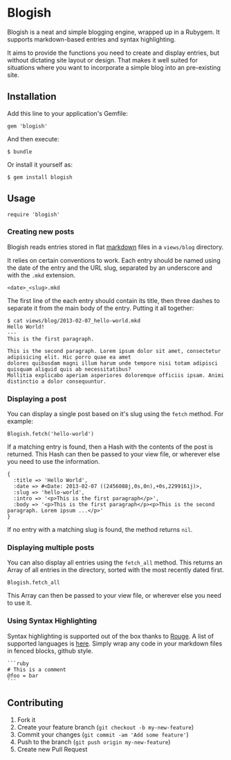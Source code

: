 # Blogish

Blogish is a neat and simple blogging engine, wrapped up in a Rubygem. It supports markdown-based entries and syntax highlighting.

It aims to provide the functions you need to create and display entries, but without dictating site layout or design. That makes it well suited for situations where you want to incorporate a simple blog into an pre-existing site.

## Installation

Add this line to your application's Gemfile:

    gem 'blogish'

And then execute:

    $ bundle

Or install it yourself as:

    $ gem install blogish

## Usage

```
require 'blogish'
```

### Creating new posts

Blogish reads entries stored in flat [markdown](http://daringfireball.net/projects/markdown/) files in a `views/blog` directory.

It relies on certain conventions to work. Each entry should be named using the date of the entry and the URL slug, separated by an underscore and with the `.mkd` extension.

```
<date>_<slug>.mkd
```

The first line of the each entry should contain its title, then three dashes to separate it from the main body of the entry. Putting it all together:

```
$ cat views/blog/2013-02-07_hello-world.mkd
Hello World!
---
This is the first paragraph.

This is the second paragraph. Lorem ipsum dolor sit amet, consectetur adipisicing elit. Hic porro quae ea amet
dolores quibusdam magni illum harum unde tempore nisi totam adipisci quisquam aliquid quis ab necessitatibus?
Mollitia explicabo aperiam asperiores doloremque officiis ipsam. Animi distinctio a dolor consequuntur.
```

### Displaying a post

You can display a single post based on it's slug using the `fetch` method. For example:

```
Blogish.fetch('hello-world')
```

If a matching entry is found, then a Hash with the contents of the post is returned. This Hash can then be passed to your view file, or wherever else you need to use the information.

```
{
  :title => 'Hello World',
  :date => #<Date: 2013-02-07 ((2456088j,0s,0n),+0s,2299161j)>,
  :slug => 'hello-world',
  :intro => '<p>This is the first paragraph</p>',
  :body => '<p>This is the first paragraph</p><p>This is the second paragraph. Lorem ipsum ...</p>'
}
```

If no entry with a matching slug is found, the method returns `nil`.

### Displaying multiple posts

You can also display all entries using the `fetch_all` method. This returns an Array of all entries in the directory, sorted with the most recently dated first.

```
Blogish.fetch_all
```

This Array can then be passed to your view file, or wherever else you need to use it.

### Using Syntax Highlighting

Syntax highlighting is supported out of the box thanks to [Rouge](https://github.com/jayferd/rouge). A list of supported languages is [here](http://rouge.jayferd.us/demo). Simply wrap any code in your markdown files in fenced blocks, github style.

<pre><code>```ruby
# This is a comment
@foo = bar
```
</code></pre>

## Contributing

1. Fork it
2. Create your feature branch (`git checkout -b my-new-feature`)
3. Commit your changes (`git commit -am 'Add some feature'`)
4. Push to the branch (`git push origin my-new-feature`)
5. Create new Pull Request
